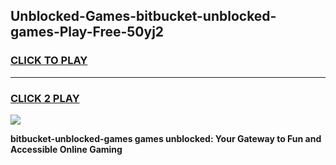 
## Unblocked-Games-bitbucket-unblocked-games-Play-Free-50yj2
<h3>
<a href="https://premium76.site?title=bitbucket-unblocked-games&ref=24M">CLICK TO PLAY</a></h3>
<hr>

<h3>
<a href="https://premium76.site?title=bitbucket-unblocked-games&ref=24M">CLICK 2 PLAY</a>
  
</h3>

<a href="https://premium76.site?title=bitbucket-unblocked-games&ref=24M"><img src="https://clearcache.store/games.png"></a>


**bitbucket-unblocked-games games unblocked: Your Gateway to Fun and Accessible Online Gaming**
